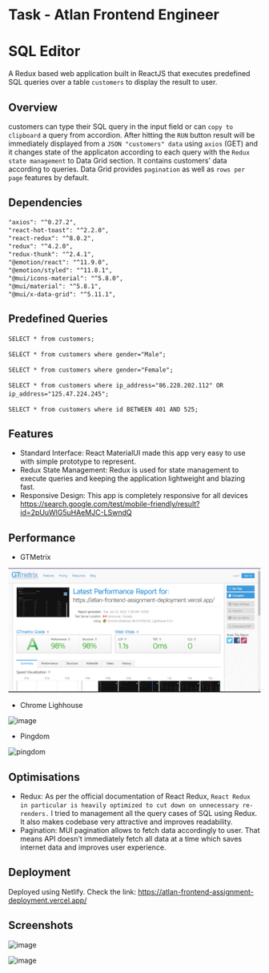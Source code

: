 
# Task - Atlan Frontend Engineer
# SQL Editor
A Redux based web application built in ReactJS that executes predefined SQL queries over a table `customers` to display the result to user. 
## Overview
customers can type their SQL query in the input field or can `copy to clipboard` a query from accordion. After hitting the `RUN` button result will be immediately displayed from a `JSON "customers" data` using `axios` (GET) and it changes state of the applicaton according to each query with the `Redux state management` to Data Grid section. 
It contains customers' data according to queries. Data Grid provides `pagination` as well as `rows per page` features by default.

## Dependencies
    "axios": "^0.27.2",
    "react-hot-toast": "^2.2.0",
    "react-redux": "^8.0.2",
    "redux": "^4.2.0",
    "redux-thunk": "^2.4.1",
    "@emotion/react": "^11.9.0",
    "@emotion/styled": "^11.8.1",
    "@mui/icons-material": "^5.8.0",
    "@mui/material": "^5.8.1",
    "@mui/x-data-grid": "^5.11.1",

## Predefined Queries
`SELECT * from customers;`

`SELECT * from customers where gender="Male";`

`SELECT * from customers where gender="Female";`

`SELECT * from customers where ip_address="86.228.202.112" OR ip_address="125.47.224.245";`

`SELECT * from customers where id BETWEEN 401 AND 525;`

## Features
- Standard Interface: React MaterialUI made this app very easy to use with simple prototype to represent.
- Redux State Management: Redux is used for state management to execute queries and keeping the application lightweight and blazing fast.
- Responsive Design: This app is completely responsive for all devices https://search.google.com/test/mobile-friendly/result?id=2pUuWlG5uHAeMJC-LSwndQ
## Performance 
- GTMetrix

![gt](https://raw.githubusercontent.com/ankurprasad1/project/ae523389cb3459c9d33fc9ce2651691c44158480/GTmetrix.png)

- Chrome Lighhouse

![image](https://user-images.githubusercontent.com/79497113/171037961-6c5019d6-98e3-475d-bb33-a38ca7a86adc.png)

- Pingdom

![pingdom](https://user-images.githubusercontent.com/79497113/170854479-8dc6a7bc-9885-4b94-8b2a-2766dac4a740.png)

## Optimisations
- Redux: As per the official documentation of React Redux, `React Redux in particular is heavily optimized to cut down on unnecessary re-renders.` I tried to management all the query cases of SQL using Redux. It also makes codebase very attractive and improves readability.
- Pagination: MUI pagination allows to fetch data accordingly to user. That means API doesn't immediately fetch all data at a time which saves internet data and improves user experience.

## Deployment
Deployed using Netlify. Check the link: https://atlan-frontend-assignment-deployment.vercel.app/

## Screenshots
![image]()

![image](https://user-images.githubusercontent.com/79497113/170876292-6b38059d-f9d5-44c3-82df-816115d569c8.png)
